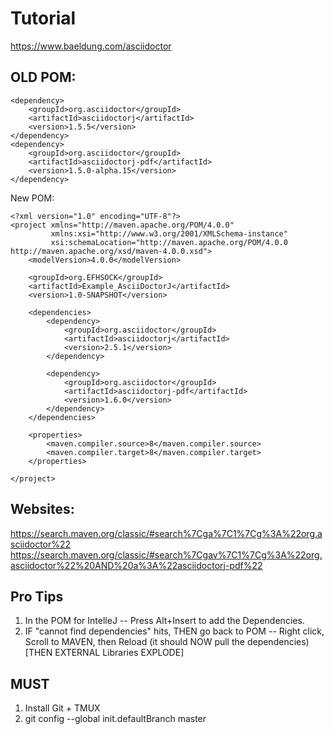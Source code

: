 Tutorial
=======

https://www.baeldung.com/asciidoctor


OLD POM:
--------
```
<dependency>
    <groupId>org.asciidoctor</groupId>
    <artifactId>asciidoctorj</artifactId>
    <version>1.5.5</version>
</dependency>
<dependency>
    <groupId>org.asciidoctor</groupId>
    <artifactId>asciidoctorj-pdf</artifactId>
    <version>1.5.0-alpha.15</version>
</dependency>
```

New POM:
```
<?xml version="1.0" encoding="UTF-8"?>
<project xmlns="http://maven.apache.org/POM/4.0.0"
         xmlns:xsi="http://www.w3.org/2001/XMLSchema-instance"
         xsi:schemaLocation="http://maven.apache.org/POM/4.0.0 http://maven.apache.org/xsd/maven-4.0.0.xsd">
    <modelVersion>4.0.0</modelVersion>

    <groupId>org.EFHSOCK</groupId>
    <artifactId>Example_AsciiDoctorJ</artifactId>
    <version>1.0-SNAPSHOT</version>

    <dependencies>
        <dependency>
            <groupId>org.asciidoctor</groupId>
            <artifactId>asciidoctorj</artifactId>
            <version>2.5.1</version>
        </dependency>

        <dependency>
            <groupId>org.asciidoctor</groupId>
            <artifactId>asciidoctorj-pdf</artifactId>
            <version>1.6.0</version>
        </dependency>
    </dependencies>

    <properties>
        <maven.compiler.source>8</maven.compiler.source>
        <maven.compiler.target>8</maven.compiler.target>
    </properties>

</project>
```

Websites:
---------
https://search.maven.org/classic/#search%7Cga%7C1%7Cg%3A%22org.asciidoctor%22
https://search.maven.org/classic/#search%7Cgav%7C1%7Cg%3A%22org.asciidoctor%22%20AND%20a%3A%22asciidoctorj-pdf%22


Pro Tips
--------
1. In the POM for IntelleJ -- Press Alt+Insert to add the Dependencies.
2. IF "cannot find dependencies" hits, THEN go back to POM -- Right click, Scroll to MAVEN, then Reload (it should NOW pull the dependencies) [THEN EXTERNAL Libraries EXPLODE]


MUST
----
1. Install Git + TMUX
2. git config --global init.defaultBranch master

